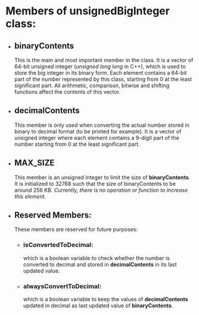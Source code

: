 # Members of unsignedBigInteger class:
- ## binaryContents
  This is the main and most important member in the class. It is a vector of 64-bit unsigned integer (*unsigned long long* in C++),
  which is used to store the big integer in its binary form. Each element contains a 64-bit part of the number represented by this
  class, starting from 0 at the least significant part. All arithmetic, comparison, bitwise and shifting functions affect the
  contents of this vector.

- ## decimalContents
  This member is only used when converting the actual number stored in binary to decimal format (to be printed for example).
  It is a vector of unsigned integer where each element contains a 9-digit part of the number starting from 0 at the least
  significant part.

- ## MAX_SIZE
  This member is an unsigned integer to limit the size of **binaryContents**. It is initialized to 32768 such that the size of
  binaryContents to be around 256 KB. *Currently, there is no operation or function to increase this element.*

- ## Reserved Members:
  These members are reserved for future purposes:
    - ### isConvertedToDecimal: 
      which is a boolean variable to check whether the number is converted to decimal and stored in **decimalContents** in its last updated value.
    - ### alwaysConvertToDecimal:
      which is a boolean variable to keep the values of **decimalContents** updated in decimal as last updated value of **binaryContents**.
